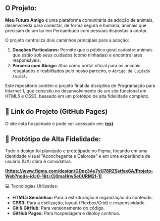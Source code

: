## O Projeto:
**Meu Futuro Amigo** é uma plataforma comunitária de adoção de animais, desenvolvida para conectar, de forma segura e humana, animais que precisam de um lar em Pernambuco com pessoas dispostas a adotar.

O projeto centraliza dois caminhos principais para a adoção:
1.  **Doações Particulares:** Permite que o público geral cadastre animais que estão sob seus cuidados (como ninhadas) e encontre lares responsáveis.
2.  **Parceria com Abrigo:** Atua como portal oficial para os animais resgatados e reabilitados pelo nosso parceiro, o `Abrigo de Cuidado Animal`.

Este repositório contém o projeto final da disciplina de Programação para Internet 1, que consistiu no desenvolvimento de um site funcional em HTML5 e CSS3, baseado em um protótipo de alta fidelidade completo.

## 🚀 Link do Projeto (GitHub Pages)

O site está hospedado e pode ser acessado em: **[text](https://athos-danilo.github.io/meu-futuro-amigo/)**

## 🎨 Protótipo de Alta Fidelidade:
Todo o design foi planejado e prototipado no Figma, focando em uma identidade visual "Aconchegante e Calorosa" e em uma experiência de usuário (UX) clara e convidativa.

**[https://www.figma.com/design/GDqz34u7yU78RZSstfax6A/Projeto-Web?node-id=0-1&t=Cj0maHrw5e0URM2f-1]**

💻 Tecnologias Utilizadas:
* **HTML5 Semântico:** Para a estruturação e organização do conteúdo.
* **CSS3:** Para a estilização, layout (Flexbox/Grid) e responsividade.
* **Git & GitHub:** Para versionamento do código.
* **GitHub Pages:** Para hospedagem e deploy contínuo.

